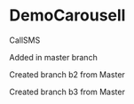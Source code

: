 # DemoCarousell
CallSMS

Added in master branch

Created branch b2 from Master

Created branch b3 from Master
